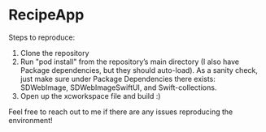 # RecipeApp

Steps to reproduce:
1. Clone the repository
2. Run "pod install" from the repository’s main directory (I also have Package dependencies, but they should auto-load). As a sanity check, just make sure under Package Dependencies there exists: SDWebImage, SDWebImageSwiftUI, and Swift-collections.
3. Open up the xcworkspace file and build :)

Feel free to reach out to me if there are any issues reproducing the environment!
